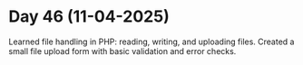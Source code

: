 # Day 46 (11-04-2025)
Learned file handling in PHP: reading, writing, and uploading files.
Created a small file upload form with basic validation and error checks.
